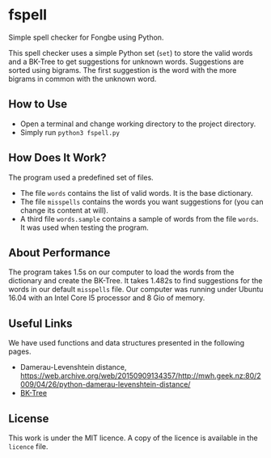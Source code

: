 # fspell
Simple spell checker for Fongbe using Python.

This spell checker uses a simple Python set (`set`) to store the valid
words and a BK-Tree to get suggestions for unknown words. Suggestions are
sorted using bigrams. The first suggestion is the word with the more bigrams
in common with the unknown word.

## How to Use
- Open a terminal and change working directory to the project directory.
- Simply run `python3 fspell.py`

## How Does It Work?
The program used a predefined set of files.
- The file `words` contains the list of valid words. It is the base dictionary. 
- The file `misspells` contains the words you want suggestions for (you can change its content at will).
- A third file `words.sample` contains a sample of words from the file `words`.
  It was used when testing the program.

## About Performance
The program takes 1.5s on our computer to load the words from the dictionary
and create the BK-Tree. It takes 1.482s to find suggestions for the words in
our default `misspells` file. Our computer was running under Ubuntu 16.04 with an
Intel Core I5 processor and 8 Gio of memory.

## Useful Links
We have used functions and data structures presented in the following pages.
- Damerau-Levenshtein distance,
  https://web.archive.org/web/20150909134357/http://mwh.geek.nz:80/2009/04/26/python-damerau-levenshtein-distance/
- [BK-Tree](https://www.geeksforgeeks.org/bk-tree-introduction-implementation/)

## License
This work is under the MIT licence. A copy of the licence is available in the `licence` file.
